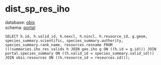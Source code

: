 # dist_sp_res_iho
database: [obis](../)  
schema: [portal](portal)  

    SELECT h.id, h.valid_id, h.nexcl, h.nincl, h.resource_id, g.geom, species_summary.scientific, species_summary.authority, species_summary.rank_name, resources.resname FROM (((summaries.iho_res_valids h JOIN geo.iho g ON ((h.id = g.id))) JOIN portal.species_summary ON ((h.valid_id = species_summary.valid_id))) JOIN obis.resources ON ((h.resource_id = resources.id)));